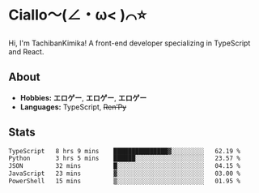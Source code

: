 # Ciallo～(∠・ω< )⌒⭐️

Hi, I'm TachibanKimika! A front-end developer specializing in TypeScript and React.

## About
- **Hobbies:** **エロゲー**, **エロゲー**, **エロゲー**
- **Languages:** TypeScript, ~~Ren’Py~~

## Stats
<!--START_SECTION:waka-->

```txt
TypeScript   8 hrs 9 mins    ███████████████▓░░░░░░░░░   62.19 %
Python       3 hrs 5 mins    ██████░░░░░░░░░░░░░░░░░░░   23.57 %
JSON         32 mins         █░░░░░░░░░░░░░░░░░░░░░░░░   04.15 %
JavaScript   23 mins         ▓░░░░░░░░░░░░░░░░░░░░░░░░   03.00 %
PowerShell   15 mins         ▒░░░░░░░░░░░░░░░░░░░░░░░░   01.95 %
```

<!--END_SECTION:waka-->

<!-- ![Metrics](https://metrics.lecoq.io/TachibanaKimika?template=classic&base.activity=0&base.community=0&base.repositories=0&languages=1&isocalendar=1&isocalendar.duration=half-year&languages.limit=8&languages.sections=most-used&languages.colors=github&languages.threshold=0%25&languages.indepth=false&languages.recent.load=300&languages.recent.days=14&config.timezone=Asia%2FShanghai)
 -->
